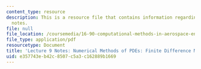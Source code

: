 ```yaml
---
content_type: resource
description: This is a resource file that contains information regarding lecture 9
  notes.
file: null
file_location: /coursemedia/16-90-computational-methods-in-aerospace-engineering-spring-2014/e357743eb42c8507c5a3c162889b1669_MIT16_90S14_Lecture9.pdf
file_type: application/pdf
resourcetype: Document
title: 'Lecture 9 Notes: Numerical Methods of PDEs: Finite Difference Methods 2'
uid: e357743e-b42c-8507-c5a3-c162889b1669
---
```

